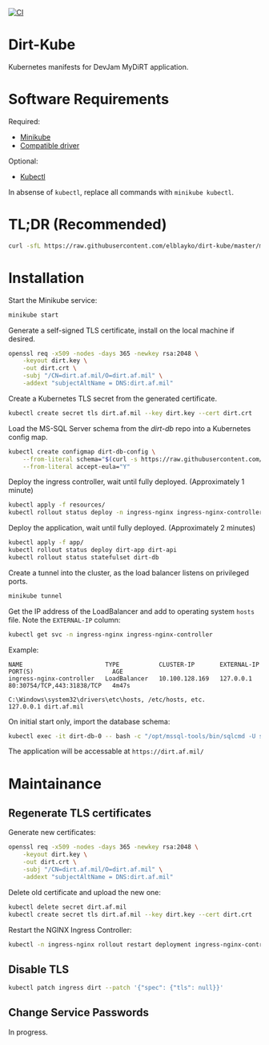 [![CI](https://github.com/elblayko/dirt-kube/actions/workflows/ci.yml/badge.svg?branch=master)](https://github.com/elblayko/dirt-kube/actions/workflows/ci.yml)

# Dirt-Kube
Kubernetes manifests for DevJam MyDiRT application.

# Software Requirements

Required:
- [Minikube](https://minikube.sigs.k8s.io/docs/start/)
- [Compatible driver](https://minikube.sigs.k8s.io/docs/drivers/)

Optional:
- [Kubectl](https://kubernetes.io/docs/tasks/tools/)

In absense of `kubectl`, replace all commands with `minikube kubectl`.

# TL;DR (Recommended)

```bash
curl -sfL https://raw.githubusercontent.com/elblayko/dirt-kube/master/minikube-deploy.sh | sh -s -- dev
```

# Installation

Start the Minikube service:
```bash
minikube start
```

Generate a self-signed TLS certificate, install on the local machine if desired.
```bash
openssl req -x509 -nodes -days 365 -newkey rsa:2048 \
    -keyout dirt.key \
    -out dirt.crt \
    -subj "/CN=dirt.af.mil/O=dirt.af.mil" \
    -addext "subjectAltName = DNS:dirt.af.mil"
```

Create a Kubernetes TLS secret from the generated certificate.
```bash
kubectl create secret tls dirt.af.mil --key dirt.key --cert dirt.crt
```

Load the MS-SQL Server schema from the *dirt-db* repo into a Kubernetes config map.
```bash
kubectl create configmap dirt-db-config \
    --from-literal schema="$(curl -s https://raw.githubusercontent.com/elblayko/dirt-db/master/schema.sql)" \
    --from-literal accept-eula="Y"
```

Deploy the ingress controller, wait until fully deployed. (Approximately 1 minute)
```bash
kubectl apply -f resources/
kubectl rollout status deploy -n ingress-nginx ingress-nginx-controller
```

Deploy the application, wait until fully deployed. (Approximately 2 minutes)
```bash
kubectl apply -f app/
kubectl rollout status deploy dirt-app dirt-api
kubectl rollout status statefulset dirt-db
```

Create a tunnel into the cluster, as the load balancer listens on privileged ports.
```bash
minikube tunnel
```

Get the IP address of the LoadBalancer and add to operating system `hosts` file.  Note the `EXTERNAL-IP` column:
```bash
kubectl get svc -n ingress-nginx ingress-nginx-controller
```

Example:
```
NAME                       TYPE           CLUSTER-IP       EXTERNAL-IP   PORT(S)                      AGE
ingress-nginx-controller   LoadBalancer   10.100.128.169   127.0.0.1     80:30754/TCP,443:31838/TCP   4m47s

C:\Windows\system32\drivers\etc\hosts, /etc/hosts, etc.
127.0.0.1 dirt.af.mil
```

On initial start only, import the database schema:
```bash
kubectl exec -it dirt-db-0 -- bash -c "/opt/mssql-tools/bin/sqlcmd -U sa -i /var/opt/mssql/schema/schema.sql"
```

The application will be accessable at `https://dirt.af.mil/`

# Maintainance

## Regenerate TLS certificates

Generate new certificates:
```bash
openssl req -x509 -nodes -days 365 -newkey rsa:2048 \
    -keyout dirt.key \
    -out dirt.crt \
    -subj "/CN=dirt.af.mil/O=dirt.af.mil" \
    -addext "subjectAltName = DNS:dirt.af.mil"
```

Delete old certificate and upload the new one:
```bash
kubectl delete secret dirt.af.mil
kubectl create secret tls dirt.af.mil --key dirt.key --cert dirt.crt
```

Restart the NGINX Ingress Controller:
```bash
kubectl -n ingress-nginx rollout restart deployment ingress-nginx-controller
```

## Disable TLS

```bash
kubectl patch ingress dirt --patch '{"spec": {"tls": null}}'
```

## Change Service Passwords

In progress.
